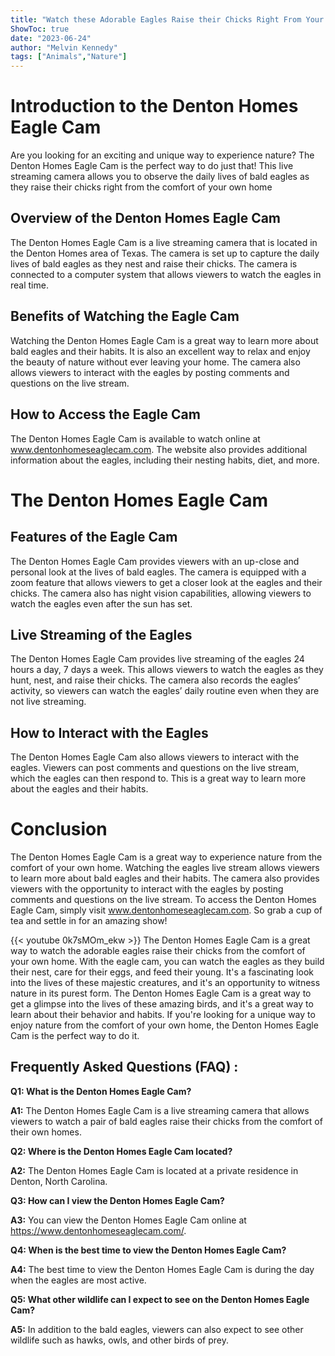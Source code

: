 ```yaml
---
title: "Watch these Adorable Eagles Raise their Chicks Right From Your Home with the Denton Homes Eagle Cam!"
ShowToc: true 
date: "2023-06-24"
author: "Melvin Kennedy" 
tags: ["Animals","Nature"]
---
```

# Introduction to the Denton Homes Eagle Cam

Are you looking for an exciting and unique way to experience nature? The Denton Homes Eagle Cam is the perfect way to do just that! This live streaming camera allows you to observe the daily lives of bald eagles as they raise their chicks right from the comfort of your own home

## Overview of the Denton Homes Eagle Cam

The Denton Homes Eagle Cam is a live streaming camera that is located in the Denton Homes area of Texas. The camera is set up to capture the daily lives of bald eagles as they nest and raise their chicks. The camera is connected to a computer system that allows viewers to watch the eagles in real time.

## Benefits of Watching the Eagle Cam

Watching the Denton Homes Eagle Cam is a great way to learn more about bald eagles and their habits. It is also an excellent way to relax and enjoy the beauty of nature without ever leaving your home. The camera also allows viewers to interact with the eagles by posting comments and questions on the live stream.

## How to Access the Eagle Cam

The Denton Homes Eagle Cam is available to watch online at www.dentonhomeseaglecam.com. The website also provides additional information about the eagles, including their nesting habits, diet, and more.

# The Denton Homes Eagle Cam

## Features of the Eagle Cam

The Denton Homes Eagle Cam provides viewers with an up-close and personal look at the lives of bald eagles. The camera is equipped with a zoom feature that allows viewers to get a closer look at the eagles and their chicks. The camera also has night vision capabilities, allowing viewers to watch the eagles even after the sun has set.

## Live Streaming of the Eagles

The Denton Homes Eagle Cam provides live streaming of the eagles 24 hours a day, 7 days a week. This allows viewers to watch the eagles as they hunt, nest, and raise their chicks. The camera also records the eagles’ activity, so viewers can watch the eagles’ daily routine even when they are not live streaming.

## How to Interact with the Eagles

The Denton Homes Eagle Cam also allows viewers to interact with the eagles. Viewers can post comments and questions on the live stream, which the eagles can then respond to. This is a great way to learn more about the eagles and their habits.

# Conclusion

The Denton Homes Eagle Cam is a great way to experience nature from the comfort of your own home. Watching the eagles live stream allows viewers to learn more about bald eagles and their habits. The camera also provides viewers with the opportunity to interact with the eagles by posting comments and questions on the live stream. To access the Denton Homes Eagle Cam, simply visit www.dentonhomeseaglecam.com. So grab a cup of tea and settle in for an amazing show!

{{< youtube 0k7sMOm_ekw >}} 
The Denton Homes Eagle Cam is a great way to watch the adorable eagles raise their chicks from the comfort of your own home. With the eagle cam, you can watch the eagles as they build their nest, care for their eggs, and feed their young. It's a fascinating look into the lives of these majestic creatures, and it's an opportunity to witness nature in its purest form. The Denton Homes Eagle Cam is a great way to get a glimpse into the lives of these amazing birds, and it's a great way to learn about their behavior and habits. If you're looking for a unique way to enjoy nature from the comfort of your own home, the Denton Homes Eagle Cam is the perfect way to do it.

## Frequently Asked Questions (FAQ) :
**Q1: What is the Denton Homes Eagle Cam?**

**A1:** The Denton Homes Eagle Cam is a live streaming camera that allows viewers to watch a pair of bald eagles raise their chicks from the comfort of their own homes. 

**Q2: Where is the Denton Homes Eagle Cam located?**

**A2:** The Denton Homes Eagle Cam is located at a private residence in Denton, North Carolina. 

**Q3: How can I view the Denton Homes Eagle Cam?**

**A3:** You can view the Denton Homes Eagle Cam online at https://www.dentonhomeseaglecam.com/. 

**Q4: When is the best time to view the Denton Homes Eagle Cam?**

**A4:** The best time to view the Denton Homes Eagle Cam is during the day when the eagles are most active. 

**Q5: What other wildlife can I expect to see on the Denton Homes Eagle Cam?**

**A5:** In addition to the bald eagles, viewers can also expect to see other wildlife such as hawks, owls, and other birds of prey.



